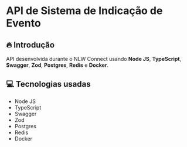 # API de Sistema de Indicação de Evento

## 🔥 Introdução
API desenvolvida durante o NLW Connect usando **Node JS**, **TypeScript**, **Swagger**, **Zod**, **Postgres**, **Redis** e **Docker**. 



## 💻 Tecnologias usadas
- Node JS
- TypeScript
- Swagger
- Zod
- Postgres
- Redis 
- Docker